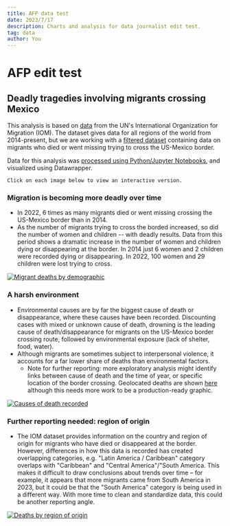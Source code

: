 ```yaml
---
title: AFP data test
date: 2023/7/17
description: Charts and analysis for data journalist edit test.
tag: data
author: You
---
```


# AFP edit test


## Deadly tragedies involving migrants crossing Mexico

This analysis is based on [data](https://missingmigrants.iom.int/downloads) from the UN's International Organization for Migration (IOM). The dataset gives data for all regions of the world from 2014-present, but we are working with a [filtered dataset](https://github.com/corintxt/Data-test-AFP/blob/main/data/US-Mexico-missing-migrants.csv) containing data on migrants who died or went missing trying to cross the US-Mexico border.

Data for this analysis was [processed using Python/Jupyter Notebooks](https://github.com/corintxt/Data-test-AFP/blob/main/Analysis1.ipynb), and visualized using Datawrapper.
    
    Click on each image below to view an interactive version.


### Migration is becoming more deadly over time

* In 2022, 6 times as many migrants died or went missing crossing the US-Mexico border than in 2014.
* As the number of migrants trying to cross the borded increased, so did the number of women and children -- with deadly results. Data from this period shows a dramatic increase in the number of women and children dying or disappearing at the border. In 2014 just 6 women and 2 children were recorded dying or disappearing. In 2022, 100 women and 29 children were lost trying to cross.

[![Migrant deaths by demographic](https://datawrapper.dwcdn.net/hO8s5/full.png)](https://www.datawrapper.de/_/hO8s5/)

### A harsh environment

* Environmental causes are by far the biggest cause of death or disappearance, where these causes have been recorded. Discounting cases with mixed or unknown cause of death, drowning is the leading cause of death/disappearance for migrants on the US-Mexico border crossing route, followed by environmental exposure (lack of shelter, food, water).
* Although migrants are sometimes subject to interpersonal violence, it accounts for a far lower share of deaths than environmental factors.
    * Note for further reporting: more exploratory analysis might identify links between cause of death and the time of year, or specific location of the border crossing. Geolocated deaths are shown [here](https://www.datawrapper.de/_/1wEwX/) although this needs more work to be a production-ready graphic.

[![Causes of death recorded](https://datawrapper.dwcdn.net/DOsSB/full.png)](https://www.datawrapper.de/_/DOsSB/)

### Further reporting needed: region of origin

* The IOM dataset provides information on the country and region of origin for migrants who have died or disappeared at the border. However, differences in how this data is recorded has created overlapping categories, e.g. "Latin America / Caribbean" category overlaps with "Caribbean" and "Central America"/"South America. This makes it difficult to draw conclusions about trends over time – for example, it appears that more migrants came from South America in 2023, but it could be that the "South America" category is being used in a different way. With more time to clean and standardize data, this could be another reporting angle.

[![Deaths by region of origin](https://datawrapper.dwcdn.net/d43EJ/full.png)](https://www.datawrapper.de/_/d43EJ/)
